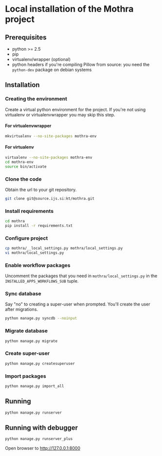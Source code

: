 # Local installation of the Mothra project #
## Prerequisites ##

- python >= 2.5
- pip
- virtualenv/wrapper (optional)
- python headers if you're compiling Pillow from source: you need the `python-dev` package on debian systems

## Installation ##
### Creating the environment ###
Create a virtual python environment for the project.
If you're not using virtualenv or virtualenvwrapper you may skip this step.

#### For virtualenvwrapper ####
```bash
mkvirtualenv --no-site-packages mothra-env
```

#### For virtualenv ####
```bash
virtualenv --no-site-packages mothra-env
cd mothra-env
source bin/activate
```

### Clone the code ###
Obtain the url to your git repository.

```bash
git clone git@source.ijs.si:kt/mothra.git
```

### Install requirements ###
```bash
cd mothra
pip install -r requirements.txt
```

### Configure project ###
```bash
cp mothra/__local_settings.py mothra/local_settings.py
vi mothra/local_settings.py
```

### Enable workflow packages ###
Uncomment the packages that you need in `mothra/local_settings.py` in the `INSTALLED_APPS_WORKFLOWS_SUB` tuple.

### Sync database ###
Say "no" to creating a super-user when prompted. You'll create the user after migrations.

```bash
python manage.py syncdb --noinput
```

### Migrate database ###
```bash
python manage.py migrate
```

### Create super-user ###
```bash
python manage.py createsuperuser
```

### Import packages ###
```bash
python manage.py import_all
```

## Running ##
```bash
python manage.py runserver
```

## Running with debugger ##
```bash
python manage.py runserver_plus
```

Open browser to http://127.0.0.1:8000